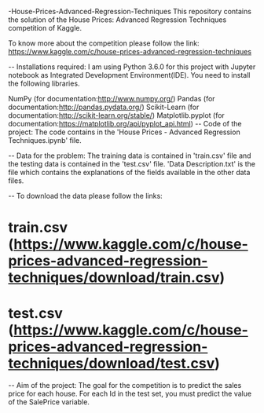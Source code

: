 -House-Prices-Advanced-Regression-Techniques
This repository contains the solution of the House Prices: Advanced Regression Techniques competition of Kaggle.

To know more about the competition please follow the link: https://www.kaggle.com/c/house-prices-advanced-regression-techniques

-- Installations required: I am using Python 3.6.0 for this project with Jupyter notebook as Integrated Development Environment(IDE). You need to install the following libraries.

NumPy (for documentation:http://www.numpy.org/)
Pandas (for documentation:http://pandas.pydata.org/)
Scikit-Learn (for documentation:http://scikit-learn.org/stable/)
Matplotlib.pyplot (for documentation:https://matplotlib.org/api/pyplot_api.html)
-- Code of the project: The code contains in the 'House Prices - Advanced Regression Techniques.ipynb' file.

-- Data for the problem: The training data is contained in 'train.csv' file and the testing data is contained in the 'test.csv' file. 'Data Description.txt' is the file which contains the explanations of the fields available in the other data files.

-- To download the data please follow the links:

# train.csv (https://www.kaggle.com/c/house-prices-advanced-regression-techniques/download/train.csv)
# test.csv (https://www.kaggle.com/c/house-prices-advanced-regression-techniques/download/test.csv)
-- Aim of the project: The goal for the competition is to predict the sales price for each house. For each Id in the test set, you must predict the value of the SalePrice variable.
